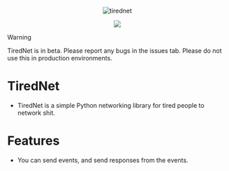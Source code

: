 <div align="center">

  ![tirednet](https://github.com/Ant767/TiredNet/assets/122332042/fe85bbd4-0d77-4c74-b28f-ee55a6f01922)

<a href="https://discord.gg/SvsS6rFD">

  ![](https://img.shields.io/discord/1229049622916501514?style=flat&label=Discord%20Server)

</a>

</div>

> [!WARNING]
> TiredNet is in beta. Please report any bugs in the issues tab. Please do not use this in production environments.

# TiredNet

- TiredNet is a simple Python networking library for tired people to network shit.

# Features

- You can send events, and send responses from the events.
